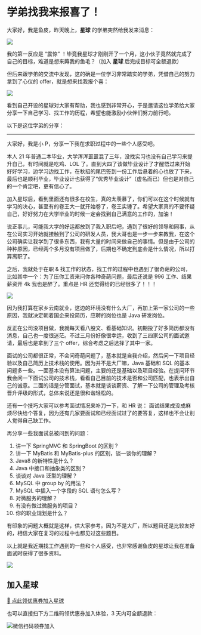 # 学弟找我来报喜了！

大家好，我是鱼皮，昨天晚上，**星球** 的学弟突然给我发来消息：

![](https://qiniuyun.code-nav.cn/image-20220317175710259.png)

我的第一反应是 “震惊” ！毕竟我星球才刚刚开了一个月，这小伙子竟然就完成了自己的目标，难道是想来薅我的鱼毛？（加入 **星球** 后完成目标可全额退款）

但后来跟学弟的交流中发现，这的确是一位学习非常踏实的学弟，凭借自己的努力拿到了心仪的 offer，就是想来找我报个喜：

![](https://qiniuyun.code-nav.cn/image-20220317180434911.png)

看到自己开设的星球对大家有帮助，我也感到非常开心，于是邀请这位学弟给大家分享一下自己学习、找工作的历程，希望也能激励小伙伴们努力前行吧。

以下是这位学弟的分享：



---



大家好，我是小 P，分享一下我在求职过程中的一些个人感受吧。

本人 21 年普通二本毕业，大学浑浑噩噩混了三年，没找实习也没有自己学习来提升自己，有时间就是吃鸡、LOL 了。直到大四了该做毕业设计了才醒悟过来开始好好学习，边学习边找工作，在秋招的尾巴签到一份工作后悬着的心也放了下来，最后也是顺利毕业，毕业设计也获得了“优秀毕业设计”（虚名而已）但也是对自己的一个肯定吧，更有信心了。

加入星球后，看到里面还有很多在校生，真的太羡慕了，你们可以在这个时候就有学习的决心，甚至有的卷王大一就开始卷了，卷王实锤了。希望大家真的不要怀疑自己，好好努力在大学毕业的时候一定会找到自己满意的工作的，加油！

说正事儿，可能我大学的好运都放到了我入职后吧，遇到了很好的领导和同事，从在公司实习开始就接触到了公司的研发人员，我大哥也是一步一步来教我，在这个公司确实让我学到了很多东西，我有大量的时间来做自己的事情。但是由于公司的种种原因，已经两个多月没有项目做了，后期也不确定到底会是什么情况，所以打算离职了。

之后，我就处于在职 & 找工作的状态，找工作的过程中也遇到了很奇葩的公司，比如其中一个：为了压你工资来问你各种奇葩问题，最后还说是 996 工作、结果薪资开 4k 我也是醉了。重点是 HR 还觉得给的已经很多了！！！

![](https://qiniuyun.code-nav.cn/image-20220317182633798.png)

因为我打算在家乡云南就业，这边的环境没有什么大厂，再加上第一家公司的一些原因，我就决定朝着国企来投简历，应聘的岗位也是 Java 研发岗位。

反正在公司没项目做，我就每天看八股文、看基础知识。初期投了好多简历都没有消息，自己也一度很迷茫。不过三月份好像很幸运，收到了三四家公司的面试邀请，最后也是拿到了三个 offer，综合考虑之后选择了其中一家。

面试的公司都很正常，不会问奇葩问题了，基本就是自我介绍，然后问一下项目经验以及自己简历上技术栈的使用。因为并不是大厂嘛，Java 基础和 SQL 的基本问题多一些。一面基本没有算法问题，主要的还是基础以及项目经验。在提问环节我会问一下面试公司的技术栈，看看自己目前的技术是否和公司匹配，也表示出自己的诚意。二面的话是分管面试，基本就是谈谈薪资、了解一下公司的管理及考核晋升评级的形式，总体来说还是很和谐轻松的。

还有一个技巧大家可以参考面试情况来补刀一下，和 HR 说： 面试结果成没成麻烦尽快给个答复，因为还有几家要面试和已经面试过了的要答复，这样也不会让别人觉得自己缺工作。

再分享一些我面试总被问到的问题：

1. 讲一下 SpringMVC 和 SpringBoot 的区别？
2. 讲一下 MyBatis 和 MyBatis-plus 的区别，谈一谈你的理解？
3. Java8 的新特性是什么？
4. Java 中接口和抽象类的区别？
5. 谈谈对 Java 泛型的理解？
6. MySQL 中 group by 的用法？
7. MySQL 中插入一个字段的 SQL 语句怎么写？
8. 对微服务的理解？
9. 有没有做过微服务的项目？
10. 你的职业规划是什么？

有印象的问题大概就是这样，供大家参考。因为不是大厂，所以题目还是比较友好的，相信大家在复习的过程中也都见过这些题目。

以上就是我近期找工作遇到的一些和个人感受，也非常感谢鱼皮的星球让我在准备面试时获得了很多资料。

![](https://qiniuyun.code-nav.cn/image-20220317183337733.png)



## 加入星球

[🧧 点此领优惠券加入星球](/加入星球.md)

也可以直接扫下方二维码领优惠券加入体验，3 天内可全额退款：

![微信扫码领券加入](https://xingqiu-tuchuang-1256524210.cos.ap-shanghai.myqcloud.com/1/%E6%98%9F%E7%90%83%E4%BC%98%E6%83%A0%E5%88%B8.png)